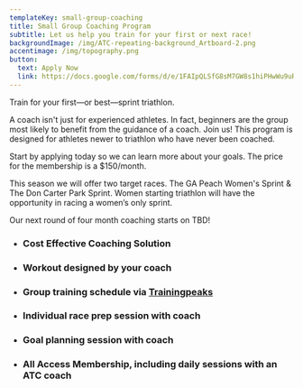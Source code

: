 ```yaml
---
templateKey: small-group-coaching
title: Small Group Coaching Program
subtitle: Let us help you train for your first or next race!
backgroundImage: /img/ATC-repeating-background_Artboard-2.png
accentimage: /img/topography.png
button:
  text: Apply Now
  link: https://docs.google.com/forms/d/e/1FAIpQLSfG8sM7GW8s1hiPHwWu9uRNx52CHsY6rRzWPwKngRGHGT2GvA/viewform
---
```

Train for your first—or best—sprint triathlon.

A coach isn't just for experienced athletes. In fact, beginners are the group most likely to benefit from the guidance of a coach. Join us! This program is designed for athletes newer to triathlon who have never been coached.

Start by applying today so we can learn more about your goals. The price for the membership is a $150/month.

This season we will offer two target races. The GA Peach Women's Sprint & The Don Carter Park Sprint. Women starting triathlon will have the opportunity in racing a women’s only sprint.

Our next round of four month coaching starts on TBD!

* ### Cost Effective Coaching Solution
* ### Workout designed by your coach
* ### Group training schedule via [Trainingpeaks](http://trainingpeaks.com/)  
* ### Individual race prep session with coach
* ### Goal planning session with coach 
* ### All Access Membership, including daily sessions with an ATC coach